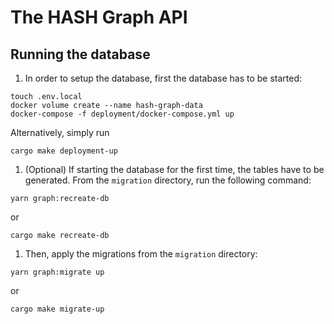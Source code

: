 # The HASH Graph API

## Running the database

1.  In order to setup the database, first the database has to be started:

```shell
touch .env.local
docker volume create --name hash-graph-data
docker-compose -f deployment/docker-compose.yml up
```

Alternatively, simply run

```shell
cargo make deployment-up
```

1.  (Optional) If starting the database for the first time, the tables have to be generated. From the `migration` directory, run the following command:

```shell
yarn graph:recreate-db
```

or

```shell
cargo make recreate-db
```

1.  Then, apply the migrations from the `migration` directory:

```shell
yarn graph:migrate up
```

or

```shell
cargo make migrate-up
```
